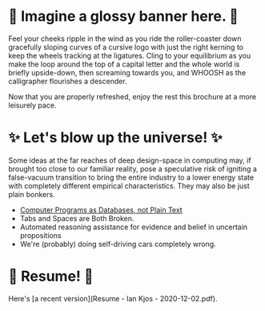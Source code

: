 # 🔮 Imagine a glossy banner here. 🔮

Feel your cheeks ripple in the wind as you ride the roller-coaster down gracefully sloping curves of a cursive logo with just the right kerning to keep the wheels tracking at the ligatures. Cling to your equilibrium as you make the loop around the top of a capital letter and the whole world is briefly upside-down, then screaming towards you, and WHOOSH as the calligrapher flourishes a descender.

Now that you are properly refreshed, enjoy the rest this brochure at a more leisurely pace.

# ✨ Let's blow up the universe! ✨

Some ideas at the far reaches of deep design-space in computing may, if brought too close to our familiar reality, pose a speculative risk of igniting a false-vacuum transition to bring the entire industry to a lower energy state with completely different empirical characteristics. They may also be just plain bonkers.

* [Computer Programs as Databases, not Plain Text](code_db.md)
* Tabs and Spaces are Both Broken.
* Automated reasoning assistance for evidence and belief in uncertain propositions
* We're (probably) doing self-driving cars completely wrong.


# 📜  Resume! 📜

Here's [a recent version](Resume - Ian Kjos - 2020-12-02.pdf).
